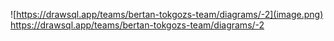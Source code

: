 ![https://drawsql.app/teams/bertan-tokgozs-team/diagrams/-2](image.png)
https://drawsql.app/teams/bertan-tokgozs-team/diagrams/-2